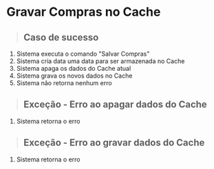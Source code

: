 # Gravar Compras no Cache

> ## Caso de sucesso
1. Sistema executa o comando "Salvar Compras"
2. Sistema cria data uma data para ser armazenada no Cache
3. Sistema apaga os dados do Cache atual
4. Sistema grava os novos dados no Cache
5. Sistema não retorna nenhum erro

> ## Exceção - Erro ao apagar dados do Cache
1. Sistema retorna o erro

> ## Exceção - Erro ao gravar dados do Cache
1. Sistema retorna o erro
